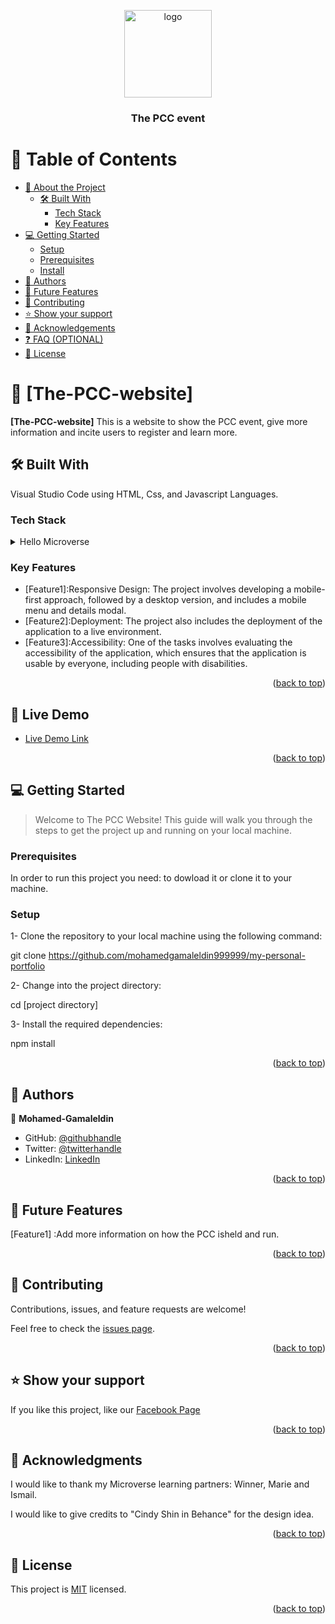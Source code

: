 <a name="readme-top"></a>

<div align="center">
  <img src="logo.jpg" alt="logo" width="140"  height="auto" />
  <br/>

  <h3><b>The PCC event</b></h3>

</div>


# 📗 Table of Contents

- [📖 About the Project](#about-project)
  - [🛠 Built With](#built-with)
    - [Tech Stack](#tech-stack)
    - [Key Features](#key-features)
- [💻 Getting Started](#getting-started)
  - [Setup](#setup)
  - [Prerequisites](#prerequisites)
  - [Install](#install)
- [👥 Authors](#authors)
- [🔭 Future Features](#future-features)
- [🤝 Contributing](#contributing)
- [⭐️ Show your support](#support)
- [🙏 Acknowledgements](#acknowledgements)
- [❓ FAQ (OPTIONAL)](#faq)
- [📝 License](#license)


# 📖 [The-PCC-website] <a name="about-project"></a>



**[The-PCC-website]** This is a website to show the PCC event, give more information and incite users to register and learn more.

## 🛠 Built With <a name="built-with"></a>
Visual Studio Code using HTML, Css, and Javascript Languages.

### Tech Stack <a name="tech-stack"></a>

<details>

  <summary>Hello Microverse</summary>
  <ul>
    <li><a href="https://html.com/">HTML</a></li>
    <li><a href="https://css.com/">CSS</a><li>
    <li><a href="https://javascript.com/">CSS</a><li>
  </ul>
</details>


### Key Features <a name="key-features"></a>
- [Feature1]:Responsive Design: The project involves developing a mobile-first approach, followed by a desktop version, and includes a mobile menu and details modal.
- [Feature2]:Deployment: The project also includes the deployment of the application to a live environment.
- [Feature3]:Accessibility: One of the tasks involves evaluating the accessibility of the application, which ensures that the application is usable by everyone, including people with disabilities.
<p align="right">(<a href="#readme-top">back to top</a>)</p>

## 🚀 Live Demo <a name="live-demo"></a>


- [Live Demo Link](https://mohamedgamaleldin999999.github.io/index.html)

<p align="right">(<a href="#readme-top">back to top</a>)</p>

## 💻 Getting Started <a name="getting-started"></a>

> Welcome to The PCC Website! This guide will walk you through the steps to get the project up and running on your local machine.

### Prerequisites
In order to run this project you need: to dowload it or clone it to your machine.

### Setup


1- Clone the repository to your local machine using the following command:

git clone https://github.com/mohamedgamaleldin999999/my-personal-portfolio

2- Change into the project directory:

cd [project directory]

3- Install the required dependencies:

npm install

<p align="right">(<a href="#readme-top">back to top</a>)</p>


## 👥 Authors <a name="authors"></a>


👤 **Mohamed-Gamaleldin**

- GitHub: [@githubhandle](https://github.com/mohamedgamaleldin999999)
- Twitter: [@twitterhandle](https://twitter.com/Mohamme43086002)
- LinkedIn: [LinkedIn](https://www.linkedin.com/in/mohammed-jamal-949366221/)

<p align="right">(<a href="#readme-top">back to top</a>)</p>

## 🔭 Future Features <a name="future-features"></a>
[Feature1] :Add more information on how the PCC isheld and run.
<p align="right">(<a href="#readme-top">back to top</a>)</p>


## 🤝 Contributing <a name="contributing"></a>

Contributions, issues, and feature requests are welcome!

Feel free to check the [issues page](../../issues/).

<p align="right">(<a href="#readme-top">back to top</a>)</p>


## ⭐️ Show your support <a name="support"></a>

If you like this project, like our [Facebook Page](https://www.facebook.com/TheEnglishClubAlex)

<p align="right">(<a href="#readme-top">back to top</a>)</p>


## 🙏 Acknowledgments <a name="acknowledgements"></a>

I would like to thank my Microverse learning partners: Winner, Marie and Ismail.

I would like to give credits to "Cindy Shin in Behance" for the design idea.

<p align="right">(<a href="#readme-top">back to top</a>)</p>


## 📝 License <a name="license"></a>

This project is [MIT](./LICENSE) licensed.

<p align="right">(<a href="#readme-top">back to top</a>)</p>
